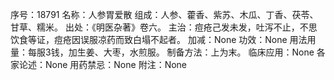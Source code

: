 序号：18791
名称：人参胃爱散
组成：人参、藿香、紫苏、木瓜、丁香、茯苓、甘草、糯米。
出处：《明医杂著》卷六。
主治：痘疮己发未发，吐泻不止，不思饮食等证，痘疮因误服凉药而致白塌不起者。
加减：None
功效：None
用法用量：每服3钱，加生姜、大枣，水煎服。
制备方法：上为末。
临床应用：None
各家论述：None
用药禁忌：None
附注：None
